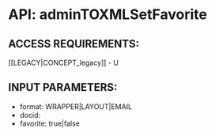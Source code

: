 # API: adminTOXMLSetFavorite


## ACCESS REQUIREMENTS: ##
[[LEGACY|CONCEPT_legacy]] - U




## INPUT PARAMETERS: ##
  * format: WRAPPER|LAYOUT|EMAIL
  * docid: 
  * favorite: true|false

